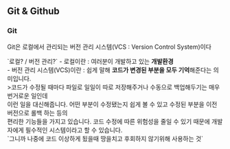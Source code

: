 ## Git & Github

### Git
<p> Git은 로컬에서 관리되는 버전 관리 시스템(VCS : Version Control System)이다</p>
`로컬? / 버전 관리?`
- 로컬이란 : 여러분이 개발하고 있는 <strong>개발환경</strong><br/>
- 버전 관리 시스템(VCS)이란 : 쉽게 말해 <strong>코드가 변경된 부분을 모두 기억</strong>해준다는 의미입니다.<br/>
>코드가 수정될 때마다 파일로 일일이 따로 저장해주거나 수동으로 백업해두기는 매우 번거로운 일인데<br/>
이런 일을 대신해줍니다. 어떤 부분이 수정됐는지 쉽게 볼 수 있고 수정된 부분을 이전 버전으로 롤백 하는 등의<br/>
편리한 기능들을 가지고 있습니다. 코드 수정에 따른 위험성을 줄일 수 있기 때문에 개발자에게 필수적인 시스템이라고 할 수 있습니다.</br>
`그니까 나중에 코드 이상하게 됬을때 땅을치고 후회하지 않기위해 사용하는 것`<br/>

